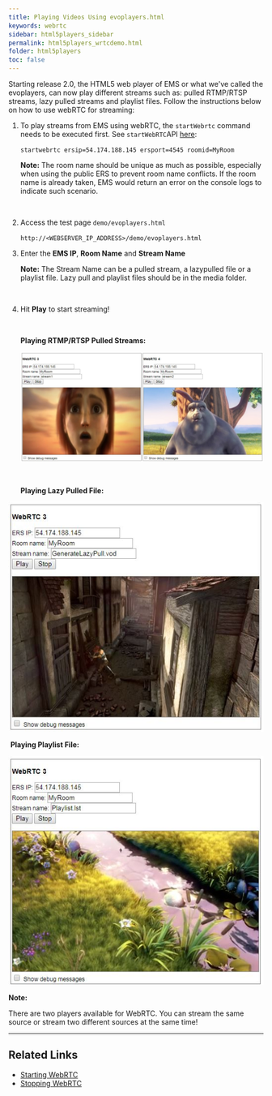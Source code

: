 ```yaml
---
title: Playing Videos Using evoplayers.html
keywords: webrtc
sidebar: html5players_sidebar
permalink: html5players_wrtcdemo.html
folder: html5players
toc: false
---
```


Starting release 2.0, the HTML5 web player of EMS or what we've called the evoplayers, can now play different streams such as: pulled RTMP/RTSP streams, lazy pulled streams and playlist files. Follow the instructions below on how to use webRTC for streaming:



1. To play streams from EMS using webRTC, the `startWebrtc` command needs to be executed first. See `startWebRTC`API [here](api/startWebRTC.html):

   ```
   startwebrtc ersip=54.174.188.145 ersport=4545 roomid=MyRoom
   ```

   **Note:** The room name should be unique as much as possible, especially when using the public ERS to prevent room name conflicts. If the room name is already taken, EMS would return an error on the console logs to indicate such scenario.

   ​

2. Access the test page `demo/evoplayers.html`

   ```
   http://<WEBSERVER_IP_ADDRESS>/demo/evoplayers.html
   ```

3. Enter the **EMS IP**, **Room Name** and **Stream Name** 

   **Note:** The Stream Name can be a pulled stream, a lazypulled file or a playlist file. Lazy pull and playlist files should be in the media folder.

   ​

4. Hit **Play** to start streaming!

   ​

   **Playing RTMP/RTSP Pulled Streams:**

   ![](images/html5/webrtc.jpg)

   ​

   **Playing Lazy Pulled File:**


![](images/html5/play_wrtc_lazypull.jpg)



​	**Playing Playlist File:**

![](images/html5/play_wrtc_playlist.jpg)



**Note:**

There are two players available for WebRTC. You can stream the same source or stream two different sources at the same time!

------

## Related Links

- [Starting WebRTC](api/startWebRTC.html)
- [Stopping WebRTC](stopWebRTC.html)

